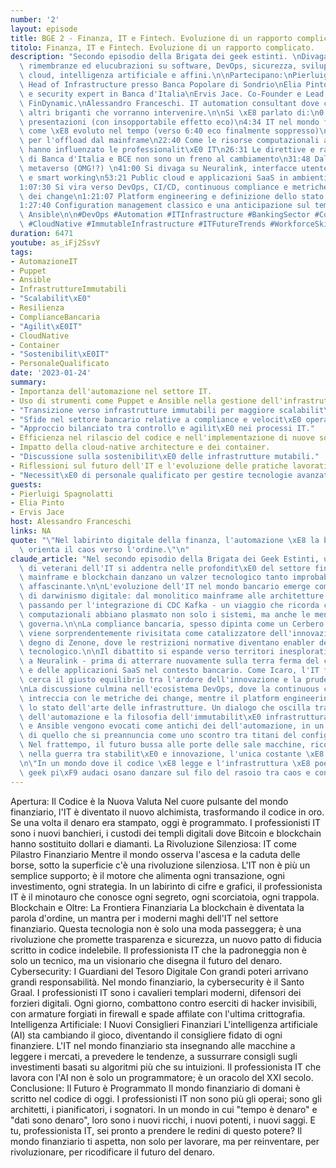 ```yaml
---
number: '2'
layout: episode
title: BGE 2 - Finanza, IT e Fintech. Evoluzione di un rapporto complicato.
titolo: Finanza, IT e Fintech. Evoluzione di un rapporto complicato.
description: "Secondo episodio della Brigata dei geek estinti. \nDivagazioni, esternazioni,\
  \ rimembranze ed elucubrazioni su software, DevOps, sicurezza, sviluppo, sistemi,\
  \ cloud, intelligenza artificiale e affini.\n\nPartecipano:\nPierluigi Spagnolatti.\
  \ Head of Infrastructure presso Banca Popolare di Sondrio\nElia Pinto. Sysadmin\
  \ e security expert in Banca d'Italia\nErvis Jace. Co-Founder e Lead Developer in\
  \ FinDynamic.\nAlessandro Franceschi. IT automation consultant dove capita.\ne gli\
  \ altri briganti che vorranno intervenire.\n\nSi \xE8 parlato di:\n0:00 Intro e\
  \ presentazioni (con insopportabile effetto eco)\n4:34 IT nel mondo finanziario:\
  \ come \xE8 evoluto nel tempo (verso 6:40 eco finalmente soppresso)\n10:35 CDC Kafka\
  \ per l'offload dal mainframe\n22:40 Come le risorse computazionali a disposizioni\
  \ hanno influenzato le professionalit\xE0 IT\n26:31 Le direttive e raccomandazioni\
  \ di Banca d'Italia e BCE non sono un freno al cambiamento\n31:48 Dalle banche al\
  \ metaverso (OMG!?) \n41:00 Si divaga su Neuralink, interfacce utente, nuove tecnologie\
  \ e smart working\n53:21 Public cloud e applicazioni SaaS in ambienti bancari\n\
  1:07:30 Si vira verso DevOps, CI/CD, continuous compliance e metriche sui tempi\
  \ dei change\n1:21:07 Platform engineering e definizione dello stato delle infrastrutture\n\
  1:27:40 Configuration management classico e una anticipazione sul tema  Puppet Vs\
  \ Ansible\n\n#DevOps #Automation #ITInfrastructure #BankingSector #Compliance #CodeReleaseEfficiency\
  \ #CloudNative #ImmutableInfrastructure #ITFutureTrends #WorkforceSkills"
duration: 6471
youtube: as_iFj2SsvY
tags:
- AutomazioneIT
- Puppet
- Ansible
- InfrastruttureImmutabili
- "Scalabilit\xE0"
- Resilienza
- ComplianceBancaria
- "Agilit\xE0IT"
- CloudNative
- Container
- "Sostenibilit\xE0IT"
- PersonaleQualificato
date: '2023-01-24'
summary:
- Importanza dell'automazione nel settore IT.
- Uso di strumenti come Puppet e Ansible nella gestione dell'infrastruttura.
- "Transizione verso infrastrutture immutabili per maggiore scalabilit\xE0 e resilienza."
- "Sfide nel settore bancario relative a compliance e velocit\xE0 operativa."
- "Approccio bilanciato tra controllo e agilit\xE0 nei processi IT."
- Efficienza nel rilascio del codice e nell'implementazione di nuove soluzioni.
- Impatto della cloud-native architecture e dei container.
- "Discussione sulla sostenibilit\xE0 delle infrastrutture mutabili."
- Riflessioni sul futuro dell'IT e l'evoluzione delle pratiche lavorative.
- "Necessit\xE0 di personale qualificato per gestire tecnologie avanzate."
guests:
- Pierluigi Spagnolatti
- Elia Pinto
- Ervis Jace
host: Alessandro Franceschi
links: NA
quote: "\"Nel labirinto digitale della finanza, l'automazione \xE8 la bussola che\
  \ orienta il caos verso l'ordine.\"\n"
claude_article: "Nel secondo episodio della Brigata dei Geek Estinti, un gruppetto\
  \ di veterani dell'IT si addentra nelle profondit\xE0 del settore finanziario, dove\
  \ mainframe e blockchain danzano un valzer tecnologico tanto improbabile quanto\
  \ affascinante.\n\nL'evoluzione dell'IT nel mondo bancario emerge come un caso studio\
  \ di darwinismo digitale: dal monolitico mainframe alle architetture distribuite,\
  \ passando per l'integrazione di CDC Kafka - un viaggio che ricorda come le risorse\
  \ computazionali abbiano plasmato non solo i sistemi, ma anche le menti di chi li\
  \ governa.\n\nLa compliance bancaria, spesso dipinta come un Cerbero burocratico,\
  \ viene sorprendentemente rivisitata come catalizzatore dell'innovazione. Un paradosso\
  \ degno di Zenone, dove le restrizioni normative diventano enabler del cambiamento\
  \ tecnologico.\n\nIl dibattito si espande verso territori inesplorati - dal metaverso\
  \ a Neuralink - prima di atterrare nuovamente sulla terra ferma del cloud pubblico\
  \ e delle applicazioni SaaS nel contesto bancario. Come Icaro, l'IT finanziario\
  \ cerca il giusto equilibrio tra l'ardore dell'innovazione e la prudenza della sicurezza.\n\
  \nLa discussione culmina nell'ecosistema DevOps, dove la continuous compliance si\
  \ intreccia con le metriche dei change, mentre il platform engineering ridefinisce\
  \ lo stato dell'arte delle infrastrutture. Un dialogo che oscilla tra il pragmatismo\
  \ dell'automazione e la filosofia dell'immutabilit\xE0 infrastrutturale.\n\nPuppet\
  \ e Ansible vengono evocati come antichi dei dell'automazione, in un'anticipazione\
  \ di quello che si preannuncia come uno scontro tra titani del configuration management.\
  \ Nel frattempo, il futuro bussa alle porte delle sale macchine, ricordandoci che\
  \ nella guerra tra stabilit\xE0 e innovazione, l'unica costante \xE8 il cambiamento.\n\
  \n\"In un mondo dove il codice \xE8 legge e l'infrastruttura \xE8 poesia, solo i\
  \ geek pi\xF9 audaci osano danzare sul filo del rasoio tra caos e controllo.\"\n"
---
```

Apertura: Il Codice è la Nuova Valuta
Nel cuore pulsante del mondo finanziario, l'IT è diventato il nuovo alchimista, trasformando il codice in oro. Se una volta il denaro era stampato, oggi è programmato. I professionisti IT sono i nuovi banchieri, i custodi dei templi digitali dove Bitcoin e blockchain hanno sostituito dollari e diamanti.
La Rivoluzione Silenziosa: IT come Pilastro Finanziario
Mentre il mondo osserva l'ascesa e la caduta delle borse, sotto la superficie c'è una rivoluzione silenziosa. L'IT non è più un semplice supporto; è il motore che alimenta ogni transazione, ogni investimento, ogni strategia. In un labirinto di cifre e grafici, il professionista IT è il minotauro che conosce ogni segreto, ogni scorciatoia, ogni trappola.
Blockchain e Oltre: La Frontiera Finanziaria
La blockchain è diventata la parola d'ordine, un mantra per i moderni maghi dell'IT nel settore finanziario. Questa tecnologia non è solo una moda passeggera; è una rivoluzione che promette trasparenza e sicurezza, un nuovo patto di fiducia scritto in codice indelebile. Il professionista IT che la padroneggia non è solo un tecnico, ma un visionario che disegna il futuro del denaro.
Cybersecurity: I Guardiani del Tesoro Digitale
Con grandi poteri arrivano grandi responsabilità. Nel mondo finanziario, la cybersecurity è il Santo Graal. I professionisti IT sono i cavalieri templari moderni, difensori dei forzieri digitali. Ogni giorno, combattono contro eserciti di hacker invisibili, con armature forgiati in firewall e spade affilate con l'ultima crittografia.
Intelligenza Artificiale: I Nuovi Consiglieri Finanziari
L'intelligenza artificiale (AI) sta cambiando il gioco, diventando il consigliere fidato di ogni finanziere. L'IT nel mondo finanziario sta insegnando alle macchine a leggere i mercati, a prevedere le tendenze, a sussurrare consigli sugli investimenti basati su algoritmi più che su intuizioni. Il professionista IT che lavora con l'AI non è solo un programmatore; è un oracolo del XXI secolo.
Conclusione: Il Futuro è Programmato
Il mondo finanziario di domani è scritto nel codice di oggi. I professionisti IT non sono più gli operai; sono gli architetti, i pianificatori, i sognatori. In un mondo in cui "tempo è denaro" e "dati sono denaro", loro sono i nuovi ricchi, i nuovi potenti, i nuovi saggi.
E tu, professionista IT, sei pronto a prendere le redini di questo potere? Il mondo finanziario ti aspetta, non solo per lavorare, ma per reinventare, per rivoluzionare, per ricodificare il futuro del denaro.
